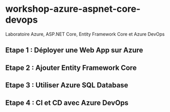 # workshop-azure-aspnet-core-devops
Laboratoire Azure, ASP.NET Core, Entity Framework Core et Azure DevOps

## Etape 1 : Déployer une Web App sur Azure

## Etape 2 : Ajouter Entity Framework Core

## Etape 3 : Utiliser Azure SQL Database

## Etape 4 : CI et CD avec Azure DevOps
